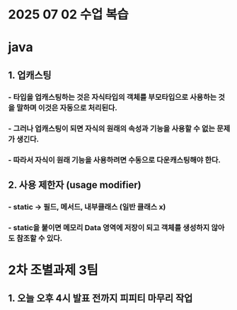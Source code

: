 # 2025 07 02 수업 복습
# java
## 1. 업캐스팅
### - 타입을 업캐스팅하는 것은 자식타입의 객체를 부모타입으로 사용하는 것을 말하며 이것은 자동으로 처리된다.
### - 그러나 업캐스팅이 되면 자식의 원래의 속성과 기능을 사용할 수 없는 문제가 생긴다.
### - 따라서 자식이 원래 기능을 사용하려면 수동으로 다운캐스팅해야 한다.

## 2. 사용 제한자 (usage modifier)
### - static -> 필드, 메서드, 내부클래스 (일반 클래스 x)
### - static을 붙이면 메모리 Data 영역에 저장이 되고 객체를 생성하지 않아도 참조할 수 있다.

# 2차 조별과제 3팀
## 1. 오늘 오후 4시 발표 전까지 피피티 마무리 작업
